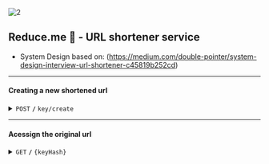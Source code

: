 ![2](https://github.com/user-attachments/assets/b0e871b7-93be-428e-a6ce-74a18477ef84)
## Reduce.me 🔗 - URL shortener service

- System Design based on: (https://medium.com/double-pointer/system-design-interview-url-shortener-c45819b252cd)

------------------------------------------------------------------------------------------

#### Creating a new shortened url

<details>
 <summary><code>POST</code> <code><b>/</b></code> <code>key/create</code></summary>

##### Parameters

> | name      |  type     | data type               | description                                                           |
> |-----------|-----------|-------------------------|-----------------------------------------------------------------------|
> | form      |  required | object (JSON)           | Form containing only the field "url"                                  |


##### Responses

> | http code     | content-type                      | response                                                            |
> |---------------|-----------------------------------|---------------------------------------------------------------------|
> | `201`         | `text/plain;charset=UTF-8`        | `Configuration created successfully`                                |
> | `400`         | `application/json`                | `{"code":"400","message":"Bad Request"}`                            |

##### Example cURL

> ```javascript
>  curl -X POST -H "Content-Type: application/json" --data @post.json http://localhost:8080/key/create
> ```

</details>

------------------------------------------------------------------------------------------

#### Acessign the original url

<details>
 <summary><code>GET</code> <code><b>/</b></code> <code>{keyHash}</code></summary>

##### Parameters

> | name      |  type     | data type               | description                                                           |
> |-----------|-----------|-------------------------|-----------------------------------------------------------------------|
> | keyHash   |  required | String                  | The reduced url string (keyHash)                                      |

##### Responses

> | http code     | content-type                      | response                                                            |
> |---------------|-----------------------------------|---------------------------------------------------------------------|
> | `200`         | `text/html; charset=UTF-8`        | <html></html>                                                       |

##### Example cURL

> ```javascript
>  curl -X GET http://localhost:8080/{{keyHash}}
> ```

</details>


